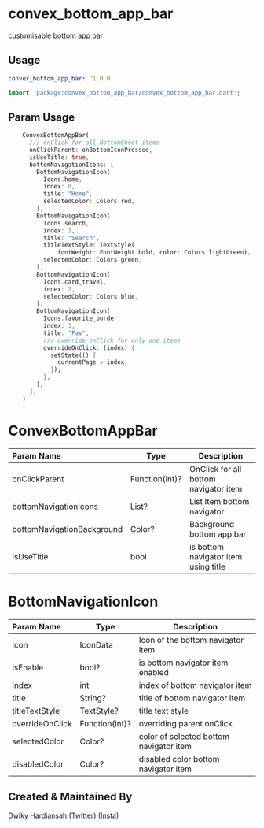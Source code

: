 # convex_bottom_app_bar

customisable bottom app bar

## Usage
```yaml
convex_bottom_app_bar: ^1.0.0
```

```dart
import 'package:convex_bottom_app_bar/convex_bottom_app_bar.dart';
```

## Param Usage
```dart
    ConvexBottomAppBar(
      /// onClick for all BottomSheet items
      onClickParent: onBottomIconPressed,
      isUseTitle: true,
      bottomNavigationIcons: [
        BottomNavigationIcon(
          Icons.home,
          index: 0,
          title: "Home",
          selectedColor: Colors.red,
        ),
        BottomNavigationIcon(
          Icons.search,
          index: 1,
          title: "Search",
          titleTextStyle: TextStyle(
              fontWeight: FontWeight.bold, color: Colors.lightGreen),
          selectedColor: Colors.green,
        ),
        BottomNavigationIcon(
          Icons.card_travel,
          index: 2,
          selectedColor: Colors.blue,
        ),
        BottomNavigationIcon(
          Icons.favorite_border,
          index: 3,
          title: "Fav",
          /// override onClick for only one items
          overrideOnClick: (index) {
            setState(() {
              currentPage = index;
            });
          },
        ),
      ],
    )
```

# ConvexBottomAppBar

Param Name        | Type        | Description        
:-------------------------|-------------------------|-------------------------
| onClickParent           | Function(int)?      | OnClick for all bottom navigator item
| bottomNavigationIcons   | List<BottomNavigationIcon>?         | List Item bottom navigator
| bottomNavigationBackground | Color?       | Background bottom app bar
| isUseTitle | bool     | is bottom navigator item using title

# BottomNavigationIcon

Param Name        | Type        | Description
:-------------------------|-------------------------|-------------------------
| icon           | IconData | Icon of the bottom navigator item
| isEnable   | bool?    | is bottom navigator item enabled
| index | int   | index of bottom navigator item
| title | String?   | title of bottom navigator item
| titleTextStyle | TextStyle?   | title text style
| overrideOnClick | Function(int)?  | overriding parent onClick 
| selectedColor | Color?    | color of selected bottom navigator item
| disabledColor | Color?    | disabled color bottom navigator item


## Created & Maintained By

[Dwiky Hardiansah](https://github.com/dwikyhardi/) ([Twitter](https://twitter.com/dwikyhardi)) ([Insta](https://www.instagram.com/dwikyhardi_/)) 